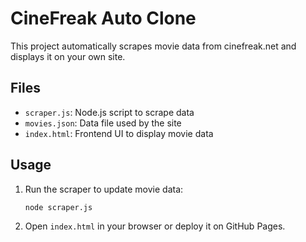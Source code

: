 
# CineFreak Auto Clone

This project automatically scrapes movie data from cinefreak.net and displays it on your own site.

## Files

- `scraper.js`: Node.js script to scrape data
- `movies.json`: Data file used by the site
- `index.html`: Frontend UI to display movie data

## Usage

1. Run the scraper to update movie data:
   ```
   node scraper.js
   ```

2. Open `index.html` in your browser or deploy it on GitHub Pages.
